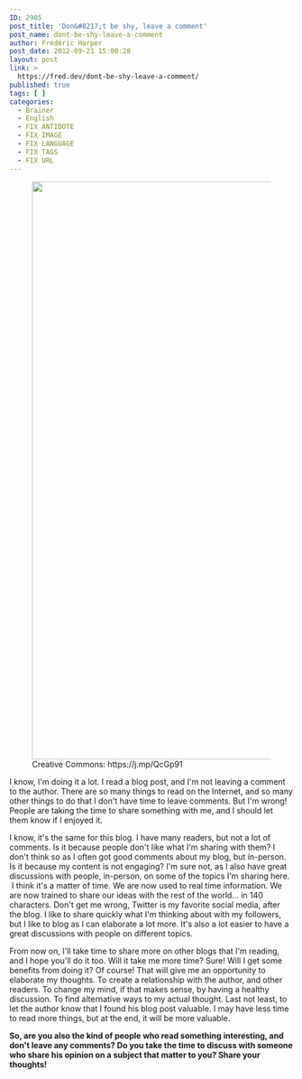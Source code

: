 ```yaml
---
ID: 2905
post_title: 'Don&#8217;t be shy, leave a comment'
post_name: dont-be-shy-leave-a-comment
author: Frédéric Harper
post_date: 2012-09-21 15:00:28
layout: post
link: >
  https://fred.dev/dont-be-shy-leave-a-comment/
published: true
tags: [ ]
categories:
  - Brainer
  - English
  - FIX ANTIDOTE
  - FIX IMAGE
  - FIX LANGUAGE
  - FIX TAGS
  - FIX URL
---
```

<figure><img title="express_yourself" src="http://fred.dev/wp-content/uploads/2012/09/express_yourself.jpg" alt="" width="701" height="1024" /><figcaption> Creative Commons: https://j.mp/QcGp91</figcaption></figure>
I know, I'm doing it a lot. I read a blog post, and I'm not leaving a comment to the author. There are so many things to read on the Internet, and so many other things to do that I don't have time to leave comments. But I'm wrong! People are taking the time to share something with me, and I should let them know if I enjoyed it.

I know, it's the same for this blog. I have many readers, but not a lot of comments. Is it because people don't like what I'm sharing with them? I don't think so as I often got good comments about my blog, but in-person. Is it because my content is not engaging? I'm sure not, as I also have great discussions with people, in-person, on some of the topics I'm sharing here.  I think it's a matter of time. We are now used to real time information. We are now trained to share our ideas with the rest of the world... in 140 characters. Don't get me wrong, Twitter is my favorite social media, after the blog. I like to share quickly what I'm thinking about with my followers, but I like to blog as I can elaborate a lot more. It's also a lot easier to have a great discussions with people on different topics.

From now on, I'll take time to share more on other blogs that I'm reading, and I hope you'll do it too. Will it take me more time? Sure! Will I get some benefits from doing it? Of course! That will give me an opportunity to elaborate my thoughts. To create a relationship with the author, and other readers. To change my mind, if that makes sense, by having a healthy discussion. To find alternative ways to my actual thought. Last not least, to let the author know that I found his blog post valuable. I may have less time to read more things, but at the end, it will be more valuable.

**So, are you also the kind of people who read something interesting, and don't leave any comments? Do you take the time to discuss with someone who share his opinion on a subject that matter to you? Share your thoughts!**